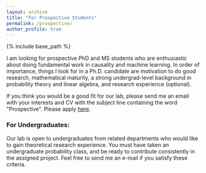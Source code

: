 ```yaml
---
layout: archive
title: "For Prospective Students"
permalink: /prospective/
author_profile: true
---
```

{% include base_path %}

I am looking for prospective PhD and MS students who are enthusiastic about doing fundamental work in causality and machine learning. In order of importance, things I look for in a Ph.D. candidate are motivation to do good research, mathematical maturity, a strong undergrad-level background in probability theory and linear algebra, and research experience (optional). 

If you think you would be a good fit for our lab, please send me an email with your interests and CV with the subject line containing the word "Prospective". Please apply [here](https://www.cs.jhu.edu/academic-programs/graduate-studies/phd-program/phd-program-admissions/).


[//]: # "If you decide to apply to Purdue ECE, make sure to indicate your interest to work with me in your application materials where it is appropriate. A detailed description of which research projects you are interested in the most would be helpful." 

[//]: # "Please note that it is impossible for me to comment on whether you should apply to Purdue to work with me or not before having access to the rest of the application pool. To help you better evaluate whether to apply to Purdue to work with me or not, the following might help. "

[//]: # "- For PhD positions in my group, a **strong undergraduate-level background in probability theory and linear algebra** is necessary. Moreover, prior research exposure and/or publications are a plus but not necessary. " 
 
 
[//]: # "- It is always a good idea to apply to graduate schools where you have multiple faculty that you can see yourself working with. You can check the current Purdue ECE faculty [here](https://engineering.purdue.edu/ECE/People/Faculty). " 

### For Undergraduates:
Our lab is open to undergraduates from related departments who would like to gain theoretical research experience. You must have taken an undergraduate probability class, and be ready to contribute consistently in the assigned project. Feel free to send me an e-mail if you satisfy these criteria. 
